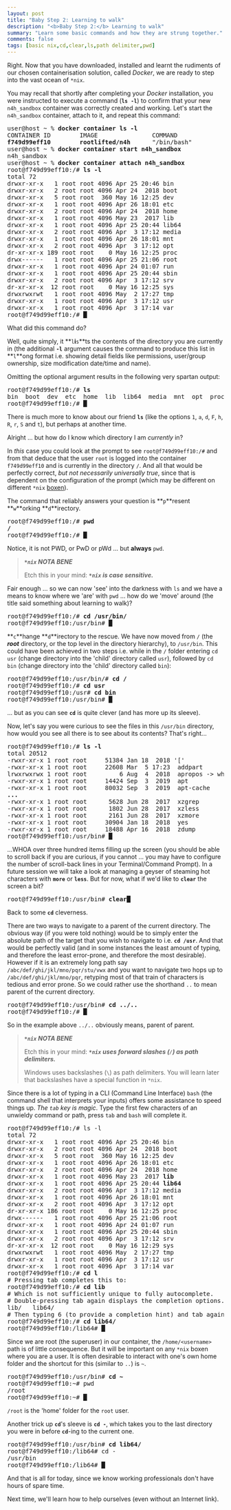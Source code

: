 ```yaml
---
layout: post
title: "Baby Step 2: Learning to walk"
description: "<b>Baby Step 2:</b> Learning to walk"
summary: "Learn some basic commands and how they are strung together."
comments: false
tags: [basic nix,cd,clear,ls,path delimiter,pwd]
---
```


Right. Now that you have downloaded, installed and learnt the rudiments of our chosen containerisation solution, called *Docker*, we are ready to step into the vast ocean of `*nix`.

You may recall that shortly after completing your *Docker* installation, you were instructed to execute a command (**`ls -l`**) to confirm that your new `n4h_sandbox` container was correctly created and working. Let's start the `n4h_sandbox` container, attach to it, and repeat this command:
<pre>
user@host ~ % <b>docker container ls -l</b>
CONTAINER ID        IMAGE               COMMAND             CREATED             STATUS                   PORTS               NAMES
<b>f749d99eff10        rootlifted/n4h</b>      "/bin/bash"         2 weeks ago         Exited (0) 13 days ago                       <b>n4h_sandbox</b>
user@host ~ % <b>docker container start n4h_sandbox</b>
n4h_sandbox
user@host ~ % <b>docker container attach n4h_sandbox</b>
root@f749d99eff10:/# <b>ls -l</b>
total 72
drwxr-xr-x   1 root root 4096 Apr 25 20:46 bin
drwxr-xr-x   2 root root 4096 Apr 24  2018 boot
drwxr-xr-x   5 root root  360 May 16 12:25 dev
drwxr-xr-x   1 root root 4096 Apr 26 18:01 etc
drwxr-xr-x   2 root root 4096 Apr 24  2018 home
drwxr-xr-x   1 root root 4096 May 23  2017 lib
drwxr-xr-x   1 root root 4096 Apr 25 20:44 lib64
drwxr-xr-x   2 root root 4096 Apr  3 17:12 media
drwxr-xr-x   1 root root 4096 Apr 26 18:01 mnt
drwxr-xr-x   2 root root 4096 Apr  3 17:12 opt
dr-xr-xr-x 189 root root    0 May 16 12:25 proc
drwx------   1 root root 4096 Apr 25 21:06 root
drwxr-xr-x   1 root root 4096 Apr 24 01:07 run
drwxr-xr-x   1 root root 4096 Apr 25 20:44 sbin
drwxr-xr-x   2 root root 4096 Apr  3 17:12 srv
dr-xr-xr-x  12 root root    0 May 16 12:25 sys
drwxrwxrwt   1 root root 4096 May  2 17:27 tmp
drwxr-xr-x   1 root root 4096 Apr  3 17:12 usr
drwxr-xr-x   1 root root 4096 Apr  3 17:14 var
root@f749d99eff10:/# <b>&block;</b>
</pre>

What did this command do?

Well, quite simply, it **`l`**i**`s`**ts the contents of the directory you are currently in (the additional **`-l`** argument causes the command to produce this list in **`l`**ong format i.e. showing detail fields like permissions, user/group ownership, size modification date/time and name).

Omitting the optional argument results in the following very spartan output:
<pre>
root@f749d99eff10:/# <b>ls</b>
bin  boot  dev  etc  home  lib  lib64  media  mnt  opt  proc  root  run  sbin  srv  sys  tmp  usr  var
root@f749d99eff10:/# <b>&block;</b>
</pre>

There is much more to know about our friend **`ls`** (like the options `1`, `a`, `d`, `F`, `h`, `R`, `r`, `S` and `t`), but perhaps at another time.

Alright ... but how do I know which directory I am *currently* in?

In *this* case you could look at the prompt to see `root@f749d99eff10:/#` and from that deduce that the user `root` is logged into the container `f749d99eff10` and is currently in the directory `/`. And all that would be perfectly correct, *but not necessarily universally true*, since that is dependent on the configuration of the prompt (which may be different on different `*nix` [boxen](http://catb.org/jargon/html/B/boxen.html)).

The command that reliably answers your question is **`p`**resent **`w`**orking **`d`**irectory.
<pre>
root@f749d99eff10:/# <b>pwd</b>
<b>/</b>
root@f749d99eff10:/# <b>&block;</b>
</pre>

Notice, it is not PWD, or PwD or pWd ... but **always** `pwd`.

> ***`*nix` NOTA BENE***<br>
> 
> Etch this in your mind: ***`*nix` is case sensitive.***

Fair enough ... so we can now 'see' into the darkness with `ls` and we have a means to know where we 'are' with `pwd` ... how do we 'move' around (the title said something about learning to walk)?

<pre>
root@f749d99eff10:/# <b>cd /usr/bin/</b>
root@f749d99eff10:/usr/bin# <b>&block;</b>
</pre>

**`c`**hange **`d`**irectory to the rescue. We have now moved from `/` (the ***root*** directory, or the top level in the directory hierarchy), to `/usr/bin`. This could have been achieved in two steps i.e. while in the `/` folder entering `cd usr` (change directory into the 'child' directory called `usr`), followed by `cd bin` (change directory into the 'child' directory called `bin`):
<pre>
root@f749d99eff10:/usr/bin/# <b>cd /</b>
root@f749d99eff10:/# <b>cd usr</b>
root@f749d99eff10:/usr# <b>cd bin</b>
root@f749d99eff10:/usr/bin# <b>&block;</b>
</pre>
... but as you can see **`cd`** is quite clever (and has more up its sleeve).

Now, let's say you were curious to see the files in this `/usr/bin` directory, how would you see all there is to see about its contents? That's right...
<pre>
root@f749d99eff10:/# <b>ls -l</b>
total 20512
-rwxr-xr-x 1 root root     51384 Jan 18  2018 '['
-rwxr-xr-x 1 root root     22608 Mar  5 17:23  addpart
lrwxrwxrwx 1 root root         6 Aug  4  2018  apropos -> whatis
-rwxr-xr-x 1 root root     14424 Sep  3  2019  apt
-rwxr-xr-x 1 root root     80032 Sep  3  2019  apt-cache
<b>...</b>
-rwxr-xr-x 1 root root      5628 Jun 28  2017  xzgrep
-rwxr-xr-x 1 root root      1802 Jun 28  2017  xzless
-rwxr-xr-x 1 root root      2161 Jun 28  2017  xzmore
-rwxr-xr-x 1 root root     30904 Jan 18  2018  yes
-rwxr-xr-x 1 root root     18488 Apr 16  2018  zdump
root@f749d99eff10:/usr/bin# <b>&block;</b>
</pre>
...WHOA over three hundred items filling up the screen (you should be able to scroll back if you are curious, if you cannot ... you may have to configure the number of scroll-back lines in your Terminal/Command Prompt).
In a future session we will take a look at managing a geyser of steaming hot characters with **`more`** or **`less`**. But for now, what if we'd like to **`clear`** the screen a bit?
<pre>
root@f749d99eff10:/usr/bin# <b>clear&block;</b>
</pre>
Back to some **`cd`** cleverness.

There are two ways to navigate to a parent of the current directory. The obvious way (if you were told nothing) would be to simply enter the absolute path of the target that you wish to navigate to i.e. **`cd /usr`**. And that would be perfectly valid (and in some instances the least amount of typing, and therefore the least error-prone, and therefore the most desirable). However if it is an extremely long path say `/abc/def/ghi/jkl/mno/pqr/stu/vwx` and you want to navigate two hops up to `/abc/def/ghi/jkl/mno/pqr`, retyping most of that train of characters is tedious and error prone. So we could rather use the shorthand `..` to mean parent of the current directory.
<pre>
root@f749d99eff10:/usr/bin# <b>cd ../..</b>
root@f749d99eff10:/# <b>&block;</b>
</pre>
So in the example above `../..` obviously means, parent of parent.

> ***`*nix` NOTA BENE***<br>
> 
> Etch this in your mind: ***`*nix` uses forward slashes (`/`) as path delimiters.***<br>
> 
> Windows uses backslashes (`\`) as path delimiters. You will learn later that backslashes have a special function in `*nix`.

Since there is a lot of typing in a CLI (Command Line Interface) `bash` (the command shell that interprets your inputs) offers some assistance to speed things up. *The `tab` key is magic*. Type the first few characters of an unwieldy command or path, press `tab` and `bash` will complete it.
<pre>
root@f749d99eff10:/# ls -l
total 72
drwxr-xr-x   1 root root 4096 Apr 25 20:46 bin
drwxr-xr-x   2 root root 4096 Apr 24  2018 boot
drwxr-xr-x   5 root root  360 May 16 12:25 dev
drwxr-xr-x   1 root root 4096 Apr 26 18:01 etc
drwxr-xr-x   2 root root 4096 Apr 24  2018 home
drwxr-xr-x   1 root root 4096 May 23  2017 <b>lib</b>
drwxr-xr-x   1 root root 4096 Apr 25 20:44 <b>lib64</b>
drwxr-xr-x   2 root root 4096 Apr  3 17:12 media
drwxr-xr-x   1 root root 4096 Apr 26 18:01 mnt
drwxr-xr-x   2 root root 4096 Apr  3 17:12 opt
dr-xr-xr-x 186 root root    0 May 16 12:25 proc
drwx------   1 root root 4096 Apr 25 21:06 root
drwxr-xr-x   1 root root 4096 Apr 24 01:07 run
drwxr-xr-x   1 root root 4096 Apr 25 20:44 sbin
drwxr-xr-x   2 root root 4096 Apr  3 17:12 srv
dr-xr-xr-x  12 root root    0 May 16 12:29 sys
drwxrwxrwt   1 root root 4096 May  2 17:27 tmp
drwxr-xr-x   1 root root 4096 Apr  3 17:12 usr
drwxr-xr-x   1 root root 4096 Apr  3 17:14 var
root@f749d99eff10:/# <b>cd l</b>
# Pressing tab completes this to:
root@f749d99eff10:/# <b>cd lib</b>
# Which is not sufficiently unique to fully autocomplete.
# Double-pressing tab again displays the completion options...
lib/   lib64/
# Then typing 6 (to provide a completion hint) and tab again completes full autocomplete.
root@f749d99eff10:/# <b>cd lib64/</b>
root@f749d99eff10:/lib64# <b>&block;</b>
</pre>

Since we are root (the superuser) in our container, the `/home/<username>` path is of little consequence. But it will be important on any `*nix` boxen where you are a user. It is often desirable to interact with one's own home folder and the shortcut for this (similar to `..`) is `~`.
<pre>
root@f749d99eff10:/usr/bin# <b>cd ~</b>
root@f749d99eff10:~# pwd
/root
root@f749d99eff10:~# <b>&block;</b>
</pre>
`/root` is the 'home' folder for the `root` user.

Another trick up **`cd`**'s sleeve is **`cd -`**, which takes you to the last directory you were in before **`cd`**-ing to the current one.
<pre>
root@f749d99eff10:/usr/bin# <b>cd lib64/</b>
root@f749d99eff10:/lib64# cd -
/usr/bin
root@f749d99eff10:/lib64# <b>&block;</b>
</pre>

And that is all for today, since we know working professionals don't have hours of spare time.

Next time, we'll learn how to help ourselves (even without an Internet link).